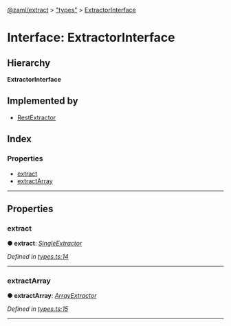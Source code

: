 [@zaml/extract](../README.md) > ["types"](../modules/_types_.md) > [ExtractorInterface](../interfaces/_types_.extractorinterface.md)

# Interface: ExtractorInterface

## Hierarchy

**ExtractorInterface**

## Implemented by

* [RestExtractor](../classes/_plugins_rest_.restextractor.md)

## Index

### Properties

* [extract](_types_.extractorinterface.md#extract)
* [extractArray](_types_.extractorinterface.md#extractarray)

---

## Properties

<a id="extract"></a>

###  extract

**● extract**: *[SingleExtractor](../modules/_types_.md#singleextractor)*

*Defined in [types.ts:14](https://github.com/nexushubs/zaml-lang/blob/91fabd9/packages/zaml-extract/src/types.ts#L14)*

___
<a id="extractarray"></a>

###  extractArray

**● extractArray**: *[ArrayExtractor](../modules/_types_.md#arrayextractor)*

*Defined in [types.ts:15](https://github.com/nexushubs/zaml-lang/blob/91fabd9/packages/zaml-extract/src/types.ts#L15)*

___

